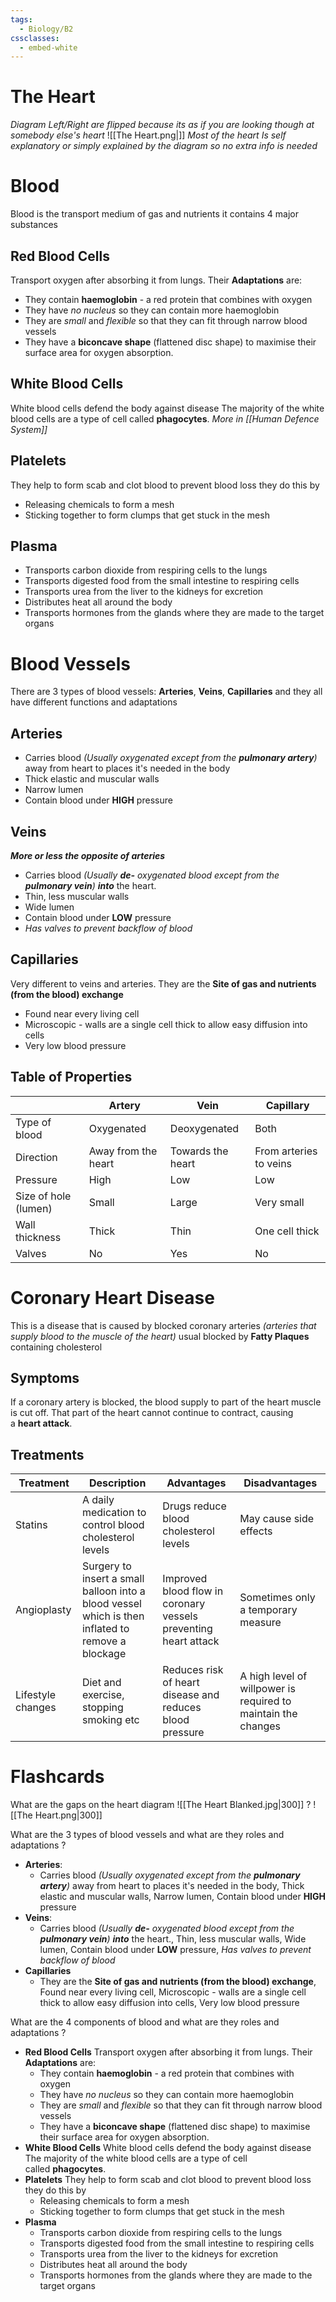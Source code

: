 ```yaml
---
tags:
  - Biology/B2
cssclasses:
  - embed-white
---
```

# The Heart
*Diagram Left/Right are flipped because its as if you are looking though at somebody else's heart*
![[The Heart.png|]]
*Most of the heart Is self explanatory or simply explained by the diagram so no extra info is needed*

# Blood
Blood is the transport medium of gas and nutrients it contains 4 major substances
## Red Blood Cells
Transport oxygen after absorbing it from lungs. Their **Adaptations** are:
- They contain **haemoglobin** - a red protein that combines with oxygen
- They have *no nucleus* so they can contain more haemoglobin
- They are *small* and *flexible* so that they can fit through narrow blood vessels
- They have a **biconcave shape** (flattened disc shape) to maximise their surface area for oxygen absorption.
## White Blood Cells
White blood cells defend the body against disease
The majority of the white blood cells are a type of cell called **phagocytes**.
*More in [[Human Defence System]]*
## Platelets
They help to form scab and clot blood to prevent blood loss they do this by
- Releasing chemicals to form a mesh
- Sticking together to form clumps that get stuck in the mesh
## Plasma
- Transports carbon dioxide from respiring cells to the lungs
- Transports digested food from the small intestine to respiring cells
- Transports urea from the liver to the kidneys for excretion
- Distributes heat all around the body
- Transports hormones from the glands where they are made to the target organs
# Blood Vessels
There are 3 types of blood vessels: **Arteries**, **Veins**, **Capillaries** and they all have different functions and adaptations
## Arteries
- Carries blood *(Usually oxygenated except from the **pulmonary artery**)* away from heart to places it's needed in the body
- Thick elastic and muscular walls
- Narrow lumen
- Contain blood under **HIGH** pressure
## Veins
***More or less the opposite of arteries***
- Carries blood *(Usually **de-** oxygenated blood except from the **pulmonary vein**)* ***into*** the heart.
- Thin, less muscular walls
- Wide lumen
- Contain blood under **LOW** pressure
- *Has valves to prevent backflow of blood*
## Capillaries
Very different to veins and arteries. They are the **Site of gas and nutrients (from the blood) exchange**
- Found near every living cell
- Microscopic - walls are a single cell thick to allow easy diffusion into cells
- Very low blood pressure
## Table of Properties
||Artery|Vein|Capillary|
|---|---|---|---|
|Type of blood|Oxygenated|Deoxygenated|Both|
|Direction|Away from the heart|Towards the heart|From arteries to veins|
|Pressure|High|Low|Low|
|Size of hole (lumen)|Small|Large|Very small|
|Wall thickness|Thick|Thin|One cell thick|
|Valves|No|Yes|No|

# Coronary Heart Disease
This is a disease that is caused by blocked coronary arteries *(arteries that supply blood to the muscle of the heart)* usual blocked by **Fatty Plaques** containing cholesterol
## Symptoms
If a coronary artery is blocked, the blood supply to part of the heart muscle is cut off. That part of the heart cannot continue to contract, causing a **heart attack**.
## Treatments
| Treatment         | Description                                                                                       | Advantages                                                      | Disadvantages                                                 |
| ----------------- | ------------------------------------------------------------------------------------------------- | --------------------------------------------------------------- | ------------------------------------------------------------- |
| Statins           | A daily medication to control blood cholesterol levels                                            | Drugs reduce blood cholesterol levels                           | May cause side effects                                        |
| Angioplasty       | Surgery to insert a small balloon into a blood vessel which is then inflated to remove a blockage | Improved blood flow in coronary vessels preventing heart attack | Sometimes only a temporary measure                            |
| Lifestyle changes | Diet and exercise, stopping smoking etc                                                           | Reduces risk of heart disease and reduces blood pressure        | A high level of willpower is required to maintain the changes |
# Flashcards 

What are the gaps on the heart diagram
![[The Heart Blanked.jpg|300]]
?
![[The Heart.png|300]] 

What are the 3 types of blood vessels and what are they roles and adaptations
?
- **Arteries**: 
	- Carries blood *(Usually oxygenated except from the **pulmonary artery**)* away from heart to places it's needed in the body, Thick elastic and muscular walls, Narrow lumen, Contain blood under **HIGH** pressure
- **Veins**: 
	- Carries blood *(Usually **de-** oxygenated blood except from the **pulmonary vein**)* ***into*** the heart., Thin, less muscular walls, Wide lumen, Contain blood under **LOW** pressure, *Has valves to prevent backflow of blood*
- **Capillaries**
	- They are the **Site of gas and nutrients (from the blood) exchange**, Found near every living cell, Microscopic - walls are a single cell thick to allow easy diffusion into cells, Very low blood pressure 

What are the 4 components of blood and what are they roles and adaptations
?
- **Red Blood Cells**
		Transport oxygen after absorbing it from lungs. Their **Adaptations** are:
	- They contain **haemoglobin** - a red protein that combines with oxygen
	- They have *no nucleus* so they can contain more haemoglobin
	- They are *small* and *flexible* so that they can fit through narrow blood vessels
	- They have a **biconcave shape** (flattened disc shape) to maximise their surface area for oxygen absorption.
- **White Blood Cells**
		White blood cells defend the body against disease
		The majority of the white blood cells are a type of cell called **phagocytes**.
- **Platelets**
		They help to form scab and clot blood to prevent blood loss they do this by
	- Releasing chemicals to form a mesh
	- Sticking together to form clumps that get stuck in the mesh
- **Plasma**
	- Transports carbon dioxide from respiring cells to the lungs
	- Transports digested food from the small intestine to respiring cells
	- Transports urea from the liver to the kidneys for excretion
	- Distributes heat all around the body
	- Transports hormones from the glands where they are made to the target organs 